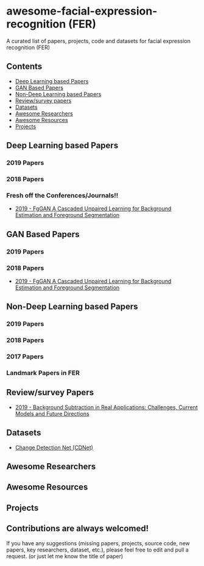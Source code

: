# awesome-facial-expression-recognition (FER)
A curated list of papers, projects, code and datasets for facial expression recognition (FER)

## Contents
 - [Deep Learning based Papers](https://github.com/murari023/awesome-facial-expression-recognition#deep-learning-based-papers)
 - [GAN Based Papers](https://github.com/murari023/awesome-facial-expression-recognition/blob/master/README.md#gan-based-papers)
 - [Non-Deep Learning based Papers](https://github.com/murari023/awesome-facial-expression-recognition#non-deep-learning-based-papers)
 - [Review/survey papers](https://github.com/murari023/awesome-facial-expression-recognition#reviewsurvey-papers)
 - [Datasets](https://github.com/murari023/awesome-facial-expression-recognition#datasets)
 - [Awesome Researchers](https://github.com/murari023/awesome-facial-expression-recognition#awesome-researchers)
 - [Awesome Resources](https://github.com/murari023/awesome-facial-expression-recognition#awesome-resources)
 - [Projects](https://github.com/murari023/awesome-facial-expression-recognition/blob/master/README.md#projects)

## Deep Learning based Papers
### 2019 Papers
### 2018 Papers


### Fresh off the Conferences/Journals!!
 - [2019 - FgGAN A Cascaded Unpaired Learning for Background Estimation and Foreground Segmentation](https://ieeexplore.ieee.org/abstract/document/8659177)

## GAN Based Papers
### 2019 Papers
### 2018 Papers
- [2019 - FgGAN A Cascaded Unpaired Learning for Background Estimation and Foreground Segmentation](https://ieeexplore.ieee.org/abstract/document/8659177)

## Non-Deep Learning based Papers

### 2019 Papers
### 2018 Papers
### 2017 Papers

### Landmark Papers in FER


## Review/survey Papers
- [2019 - Background Subtraction in Real Applications: Challenges, Current Models and Future Directions](https://arxiv.org/pdf/1901.03577)

## Datasets
- [Change Detection Net (CDNet)](http://changedetection.net/)

## Awesome Researchers
 
## Awesome Resources
 
## Projects

## Contributions are always welcomed!
If you have any suggestions (missing papers, projects, source code, new papers, key researchers, dataset, etc.), please feel free to edit and pull a request. (or just let me know the title of paper)
